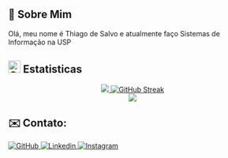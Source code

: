 ## 🌟 Sobre Mim
Olá, meu nome é Thiago de Salvo e atualmente faço Sistemas de Informação na USP

<h2 align=left><img src="https://raw.githubusercontent.com/Tarikul-Islam-Anik/Animated-Fluent-Emojis/master/Emojis/Objects/Chart%20Increasing.png" alt="Chart Increasing" width="25" height="25" /> Estatisticas</h2>

<div align=center>
  <a href="https://github.com/anuraghazra/github-readme-stats" title="Go to source">
    <img src="https://github-readme-stats.vercel.app/api?username=Thiago-Salvo&theme=merko&hide_border=true&rank_icon=github" />
  </a>
  <a href="https://git.io/streak-stats">
    <img src="https://streak-stats.demolab.com?user=Thiago-Salvo&theme=merko&border_radius=5&locale=pt_BR&hide_border=true" alt="GitHub Streak" />
  </a>
</div>

<div align=center>
  <a href="https://github.com/anuraghazra/github-readme-stats" title="Teste">
    <img src="https://github-readme-stats.vercel.app/api/top-langs/?username=Thiago-Salvo&layout=donut-vertical&theme=merko&hide_border=true"/>
  </a>
</div>
  
## ✉️ Contato:

<a href="https://github.com/Thiago-Salvo">
  <img src=https://img.shields.io/badge/github-%2324292e.svg?&style=for-the-badge&logo=github&logoColor=white alt=GitHub title=Github />
</a>
<a href="https://www.linkedin.com/in/thiago-salvo-b0351435b/">
  <img src=https://img.shields.io/badge/linkedin-%230077B5.svg?style=for-the-badge&logo=linkedin&logoColor=white alt=Linkedin title=Linkedin />
</a>
<a href = "mailto:thiago.salvo.c@gmail.com">
  <img src=https://img.shields.io/badge/Gmail-D14836?style=for-the-badge&logo=gmail&logoColor=white alt=Instagram title=Instagram />
</a>
